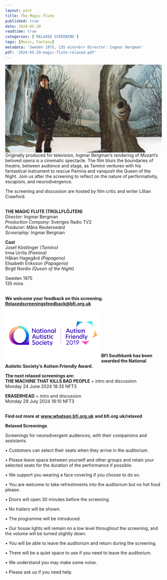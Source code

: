 ```yaml
---
layout: post
title: The Magic Flute
published: true
date: 2024-05-20
readtime: true
categories: ['RELAXED SCREENING']
tags: [Music, Fantasy]
metadata: 'Sweden 1975, 135 mins<br> Director: Ingmar Bergman'
pdf: '2024-05-20-magic-flute-relaxed.pdf'
---
```


<img style="float: left;" src="/img/magic-flute-02.jpeg"><br><br><br><br><br><br><br><br><br>

Originally produced for television, Ingmar Bergman’s rendering of Mozart’s beloved opera is a cinematic spectacle. The film blurs the boundaries of theatre, between audience and stage, as Tamino ventures with his fantastical instrument to rescue Pamina and vanquish the Queen of the Night. Join us after the screening to reflect on the nature of performativity, escapism, and neurodivergence.

The screening and discussion are hosted by film critic and writer Lillian Crawford.
<br><br>

**THE MAGIC FLUTE (TROLLFLÖJTEN)**<br>
_Director:_ Ingmar Bergman<br>
_Production Company:_ Sveriges Radio TV2<br>
_Producer_: Måns Reuterswärd<br>
_Screenplay:_ Ingmar Bergman

**Cast**  
Josef Köstlinger _(Tamino)_<br>
Irma Urrila _(Pamina)_<br>
Håkan Hagegård _(Papageno)_<br>
Elisabeth Eriksson _(Papagena)_<br>
Birgit Nordin _(Queen of the Night)_<br>

Sweden 1975<br>
135 mins<br>
<br>


**We welcome your feedback on this screening. Relaxedscreeningsfeedback@bfi.org.uk**


<img style="float: left;" src="/img/autistic_society.png"><br><br><br><br><br><br><br><br>
**BFI Southbank has been awarded the National Autistic Society’s Autism Friendly Award.**


**The next relaxed screenings are:**<br> 
**THE MACHINE THAT KILLS BAD PEOPLE** + intro and discussion<br>
Monday 24 June 2024 18:35 NFT3

**ERASERHEAD** + intro and discussion<br>
Monday 29 July 2024 18:10 NFT3
<br><br>


**Find out more at**
**www.whatson.bfi.org.uk**
**and bfi.org.uk/relaxed**
<br>

**Relaxed Screenings**

Screenings for neurodivergent audiences, with their companions and assistants.

• Customers can select their seats when they arrive in the auditorium. 

• Please leave space between yourself and other groups and retain your selected seats for the duration of the performance if possible.

• We support you wearing a face covering if you choose to do so.

• You are welcome to take refreshments into the auditorium but no hot food please.

• Doors will open 30 minutes before the screening.

• No trailers will be shown.

• The programme will be introduced.

• Our house lights will remain on a low level throughout the screening, and the volume will be turned slightly down.

• You will be able to leave the auditorium and return during the screening.

• There will be a quiet space to use if you need to leave the auditorium.

• We understand you may make some noise.

• Please ask us if you need help.
<!--stackedit_data:
eyJoaXN0b3J5IjpbODYyNDkwNTIzXX0=
-->
